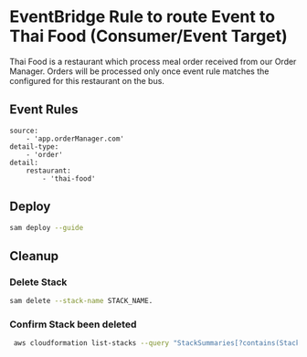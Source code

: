 # EventBridge Rule to route Event to Thai Food (Consumer/Event Target)

Thai Food is a restaurant which process meal order received from our Order Manager.
Orders will be processed only once event rule matches the configured for this restaurant on the bus.

## Event Rules
```
source:
    - 'app.orderManager.com'
detail-type:
    - 'order'
detail:
    restaurant:
        - 'thai-food'
```                  

## Deploy
```sh
sam deploy --guide
```

## Cleanup
### Delete Stack
```sh
sam delete --stack-name STACK_NAME.
```

### Confirm Stack been deleted
```sh
 aws cloudformation list-stacks --query "StackSummaries[?contains(StackName,'STACK_NAME')].StackStatus"
```